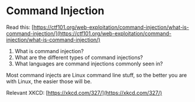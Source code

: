 # Command Injection

Read this: [https://ctf101.org/web-exploitation/command-injection/what-is-command-injection/](https://ctf101.org/web-exploitation/command-injection/what-is-command-injection/)

1. What is command injection?
2. What are the different types of command injections?
3. What languages are command injections commonly seen in?

Most command injects are Linux command line stuff, so the better you are with Linux, the easier those will be.

Relevant XKCD: [https://xkcd.com/327/](https://xkcd.com/327/)

